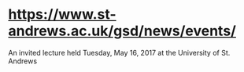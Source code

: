 # https://www.st-andrews.ac.uk/gsd/news/events/
An invited lecture held Tuesday, May 16, 2017 at the University of St. Andrews


